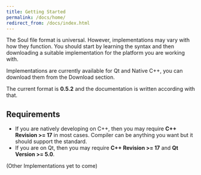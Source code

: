 ```yaml
---
title: Getting Started
permalink: /docs/home/
redirect_from: /docs/index.html
---
```


The Soul file format is universal. However, implementations may vary with how they function. 
You should start by learning the syntax and then downloading a suitable implementation for the platform you are working with.

Implementations are currently available for Qt and Native C++, you can download them from the Download section.

The current format is **0.5.2** and the documentation is written according with that.

## Requirements
- If you are natively developing on C++, then you may require **C++ Revision >= 17** in most cases. Compiler can be anything you want but it should support the standard.
- If you are on Qt, then you may require **C++ Revision >= 17** and **Qt Version >= 5.0**.

(Other Implementations yet to come)
